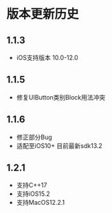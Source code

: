 #   版本更新历史

##  1.1.3
*   iOS支持版本 10.0-12.0

##  1.1.5
*   修复UIButton类别Block用法冲突

##  1.1.6
*   修正部分Bug
*   适配至iOS10+ 目前最新sdk13.2

##  1.2.1
*   支持C++17
*   支持iOS15.2
*   支持MacOS12.2.1